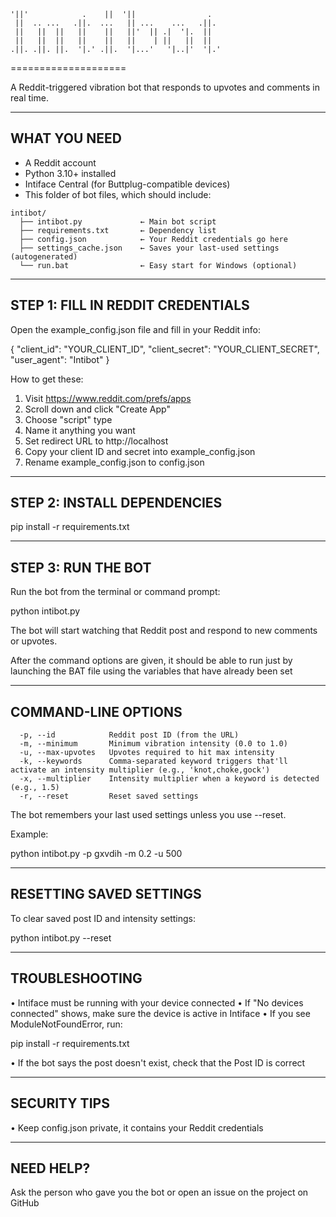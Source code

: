 ```
'||'            .    ||  '||                .   
 ||  .. ...   .||.  ...   || ...    ...   .||.  
 ||   ||  ||   ||    ||   ||'  || .|  '|.  ||   
 ||   ||  ||   ||    ||   ||    | ||   ||  ||   
.||. .||. ||.  '|.' .||.  '|...'   '|..|'  '|.'
```
====================

A Reddit-triggered vibration bot that responds to upvotes and comments in real time.

--------------------------
WHAT YOU NEED
--------------------------

- A Reddit account
- Python 3.10+ installed
- Intiface Central (for Buttplug-compatible devices)
- This folder of bot files, which should include:

```
intibot/
  ├── intibot.py             ← Main bot script
  ├── requirements.txt       ← Dependency list
  ├── config.json            ← Your Reddit credentials go here
  ├── settings_cache.json    ← Saves your last-used settings (autogenerated)
  └── run.bat                ← Easy start for Windows (optional)
```

--------------------------
STEP 1: FILL IN REDDIT CREDENTIALS
--------------------------

Open the example_config.json file and fill in your Reddit info:

{
  "client_id": "YOUR_CLIENT_ID",
  "client_secret": "YOUR_CLIENT_SECRET",
  "user_agent": "Intibot"
}

How to get these:

1. Visit https://www.reddit.com/prefs/apps
2. Scroll down and click "Create App"
3. Choose "script" type
4. Name it anything you want
5. Set redirect URL to http://localhost
6. Copy your client ID and secret into example_config.json
7. Rename example_config.json to config.json

--------------------------
STEP 2: INSTALL DEPENDENCIES
--------------------------

  pip install -r requirements.txt

--------------------------
STEP 3: RUN THE BOT
--------------------------

Run the bot from the terminal or command prompt:

  python intibot.py

The bot will start watching that Reddit post and respond to new comments or upvotes.

After the command options are given, it should be able to run just by launching the BAT file using the variables that have already been set

--------------------------
COMMAND-LINE OPTIONS
--------------------------

```
  -p, --id            Reddit post ID (from the URL)
  -m, --minimum       Minimum vibration intensity (0.0 to 1.0)
  -u, --max-upvotes   Upvotes required to hit max intensity
  -k, --keywords      Comma-separated keyword triggers that'll activate an intensity multiplier (e.g., 'knot,choke,gock')
  -x, --multiplier    Intensity multiplier when a keyword is detected (e.g., 1.5)
  -r, --reset         Reset saved settings
```

The bot remembers your last used settings unless you use --reset.

Example:

  python intibot.py -p gxvdih -m 0.2 -u 500

--------------------------
RESETTING SAVED SETTINGS
--------------------------

To clear saved post ID and intensity settings:

  python intibot.py --reset

--------------------------
TROUBLESHOOTING
--------------------------

• Intiface must be running with your device connected
• If "No devices connected" shows, make sure the device is active in Intiface
• If you see ModuleNotFoundError, run:

  pip install -r requirements.txt

• If the bot says the post doesn't exist, check that the Post ID is correct

--------------------------
SECURITY TIPS
--------------------------

• Keep config.json private, it contains your Reddit credentials

--------------------------
NEED HELP?
--------------------------

Ask the person who gave you the bot or open an issue on the project on GitHub
